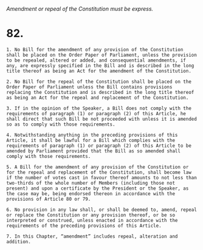 *Amendment or repeal of the Constitution must be express.*

# 82.

    1. No Bill for the amendment of any provision of the Constitution shall be placed on the Order Paper of Parliament, unless the provision to be repealed, altered or added, and consequential amendments, if any, are expressly specified in the Bill and is described in the long title thereof as being an Act for the amendment of the Constitution.

    2. No Bill for the repeal of the Constitution shall be placed on the Order Paper of Parliament unless the Bill contains provisions replacing the Constitution and is described in the long title thereof as being an Act for the repeal and replacement of the Constitution.

    3. If in the opinion of the Speaker, a Bill does not comply with the requirements of paragraph (1) or paragraph (2) of this Article, he shall direct that such Bill be not proceeded with unless it is amended so as to comply with those requirements.

    4. Notwithstanding anything in the preceding provisions of this Article, it shall be lawful for a Bill which complies with the requirements of paragraph (1) or paragraph (2) of this Article to be amended by Parliament provided that the Bill as so amended shall comply with those requirements.

    5. A Bill for the amendment of any provision of the Constitution or for the repeal and replacement of the Con­stitution, shall become law if the number of votes cast in favour thereof amounts to not less than two-thirds of the whole number of Members (including those not present) and upon a certificate by the President or the Speaker, as the case may be, being endorsed thereon in accordance with the provisions of Article 80 or 79.

    6. No provision in any law shall, or shall be deemed to, amend, repeal or replace the Constitution or any provision thereof, or be so interpreted or construed, unless enacted in accordance with the requirements of the preceding provi­sions of this Article.

    7. In this Chapter, “amendment” includes repeal, alteration and addition.
